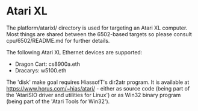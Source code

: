 Atari XL
========

The platform/atarixl/ directory is used for targeting an Atari XL computer.
Most things are shared between the 6502-based targets so please consult
cpu/6502/README.md for further details.

The following Atari XL Ethernet devices are supported:

- Dragon Cart: cs8900a.eth
- Dracarys:    w5100.eth

The 'disk' make goal requires HiassofT's dir2atr program. It is available at
https://www.horus.com/~hias/atari/ - either as source code (being part of the
'AtariSIO driver and utilities for Linux') or as Win32 binary program (being
part of the 'Atari Tools for Win32').
